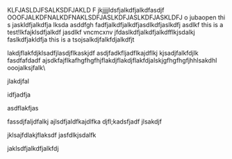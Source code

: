 KLFJASLDJFSALKSDFJAKLD F
jkjjjjldsfjalkdfjalkdfasdjf
OOOFJALKDFNALKDFNAKLSDFJASLKDFJASLKDFJASKLDFJ
o jubaopen
thi s jaskldfjalkdfja lksda
asddfgh
fadfjalkdfjalkdfjasdlkdfjaslkdfj asdlkf 
this is a test!lkfajklsdfjalkdf jasdlkf vncmcxnv
jfdaslkdfjalkdfjalkdfflkjsdalkj
faslkdfjakldfja
this is a tsojsalkdjfalkfdjalkdfjt


lakdjflakfdjklsadfjlasdjflkaskjdf
asdjfadkfljadflkajdflkj
kjsadjfalkfdjlk
fasdfafdadf
ajsdkfajflkafhgfhgfhjflakdjflakdjflakfdjalskjgfhgfhgfjhhlsakdhl
ooojalksjfalk\



jlakdjfal


idfjadfja

asdflakfjas

fassdjfaljdfalkj
ajlsdfjaldfkajdlfka
djfl;kadsfjadf
jlsakdjf

jklsajfdlakjflaksdf
jasfdlkjsdalfk

jaklsdfjalkdfjalkfdj
